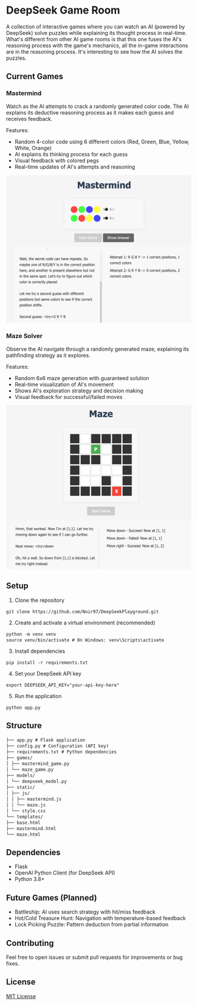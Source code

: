 # DeepSeek Game Room

A collection of interactive games where you can watch an AI (powered by DeepSeek) solve puzzles while explaining its thought process in real-time. What's different from other AI game rooms is that this one fuses the AI's reasoning process with the game's mechanics, all the in-game interactions are in the reasoning process. It's interesting to see how the AI solves the puzzles.

## Current Games

### Mastermind
Watch as the AI attempts to crack a randomly generated color code. The AI explains its deductive reasoning process as it makes each guess and receives feedback.

Features:
- Random 4-color code using 6 different colors (Red, Green, Blue, Yellow, White, Orange)
- AI explains its thinking process for each guess
- Visual feedback with colored pegs
- Real-time updates of AI's attempts and reasoning

![Mastermind](./figures/mastermind.png)

### Maze Solver
Observe the AI navigate through a randomly generated maze, explaining its pathfinding strategy as it explores.

Features:
- Random 6x6 maze generation with guaranteed solution
- Real-time visualization of AI's movement
- Shows AI's exploration strategy and decision making
- Visual feedback for successful/failed moves

![Maze](./figures/maze.png)

## Setup

1. Clone the repository

```
git clone https://github.com/Noir97/DeepSeekPlayground.git
```

2. Create and activate a virtual environment (recommended)
```
python -m venv venv
source venv/bin/activate # On Windows: venv\Scripts\activate
```

3. Install dependencies
```
pip install -r requirements.txt
```

4. Set your DeepSeek API key
```
export DEEPSEEK_API_KEY="your-api-key-here"
```

5. Run the application
```
python app.py
```

## Structure
```
├── app.py # Flask application
├── config.py # Configuration (API key)
├── requirements.txt # Python dependencies
├── games/
│ ├── mastermind_game.py
│ └── maze_game.py
├── models/
│ └── deepseek_model.py
├── static/
│ ├── js/
│ │ ├── mastermind.js
│ │ └── maze.js
│ └── style.css
└── templates/
├── base.html
├── mastermind.html
└── maze.html
```

## Dependencies
- Flask
- OpenAI Python Client (for DeepSeek API)
- Python 3.8+

## Future Games (Planned)
- Battleship: AI uses search strategy with hit/miss feedback
- Hot/Cold Treasure Hunt: Navigation with temperature-based feedback
- Lock Picking Puzzle: Pattern deduction from partial information

## Contributing
Feel free to open issues or submit pull requests for improvements or bug fixes.

## License
[MIT License](LICENSE)